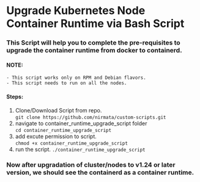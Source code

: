  # Upgrade Kubernetes Node Container Runtime via Bash Script

### This Script will help you to complete the pre-requisites to upgrade the container runtime from docker to containerd.

#### NOTE: 
    - This script works only on RPM and Debian flavors.
    - This script needs to run on all the nodes.

#### Steps:
1. Clone/Download Script from repo.\
    `git clone https://github.com/nirmata/custom-scripts.git `
2.  navigate to container_runtime_upgrade_script folder\
    `cd container_runtime_upgrade_script`
3.  add excute permission to script.\
    `chmod +x container_runtime_upgrade_script`
4.  run the script.
        `./container_runtime_upgrade_script`

### Now after upgradation of cluster/nodes to v1.24 or later version, we should see the containerd as a container runtime.